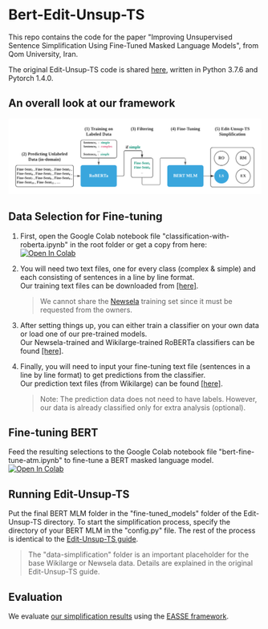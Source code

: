 # Bert-Edit-Unsup-TS
This repo contains the code for the paper "Improving Unsupervised Sentence Simplification Using Fine-Tuned Masked Language Models", from Qom University, Iran.

The original Edit-Unsup-TS code is shared [here](https://github.com/ddhruvkr/edit-unsup-ts), written in Python 3.7.6 and Pytorch 1.4.0.

## An overall look at our framework

![alt text](https://github.com/aminthemar/bert-edit-unsup-ts/blob/main/framework%20-%20diagram%20acl.png?raw=true)

## Data Selection for Fine-tuning

1. First, open the Google Colab notebook file "classification-with-roberta.ipynb" in the root folder or get a copy from here: [![Open In Colab](https://colab.research.google.com/assets/colab-badge.svg)](https://colab.research.google.com/drive/1z3OF4dG2pNGxZQZbkpNlui-N6cmc9UEG?usp=sharing)

2. You will need two text files, one for every class (complex & simple) and each consisting of sentences in a line by line format.
<br/> Our training text files can be downloaded from [[here]](https://drive.google.com/drive/folders/11vx0iMOJxxXmAPrWQQ3MeolSRlRF137a?usp=sharing).

   > We cannot share the [Newsela](https://newsela.com/data/) training set since it must be requested from the owners.

3. After setting things up, you can either train a classifier on your own data or load one of our pre-trained models.
<br/> Our Newsela-trained and Wikilarge-trained RoBERTa classifiers can be found [[here]](https://drive.google.com/drive/folders/1w9pK5qOvN-PBCUOo4L5uGND5dbMl0kVc?usp=sharing).

4. Finally, you will need to input your fine-tuning text file (sentences in a line by line format) to get predictions from the classifier. 
<br/> Our prediction text files (from Wikilarge) can be found [[here]](https://drive.google.com/drive/folders/1SEDaXbh_sJX8XYfXOgdCcPkaLgzgVsze?usp=sharing).

   > Note: The prediction data does not need to have labels. However, our data is already classified only for extra analysis (optional).

## Fine-tuning BERT

Feed the resulting selections to the Google Colab notebook file "bert-fine-tune-atm.ipynb" to fine-tune a BERT masked language model.
[![Open In Colab](https://colab.research.google.com/assets/colab-badge.svg)](https://colab.research.google.com/drive/1LPFivtFx3se9U-k-VhSloSDzySVYMFRj?usp=sharing)

## Running Edit-Unsup-TS

Put the final BERT MLM folder in the "fine-tuned_models" folder of the Edit-Unsup-TS directory.
To start the simplification process, specify the directory of your BERT MLM in the "config.py" file. The rest of the process is identical to the [Edit-Unsup-TS guide](https://github.com/ddhruvkr/Edit-Unsup-TS/blob/master/README.md).

> The "data-simplification" folder is an important placeholder for the base Wikilarge or Newsela data. Details are explained in the original Edit-Unsup-TS guide.

## Evaluation

We evaluate [our simplification results](https://github.com/aminthemar/bert-edit-unsup-ts/tree/main/outputs) using the [EASSE framework](https://github.com/feralvam/easse).
